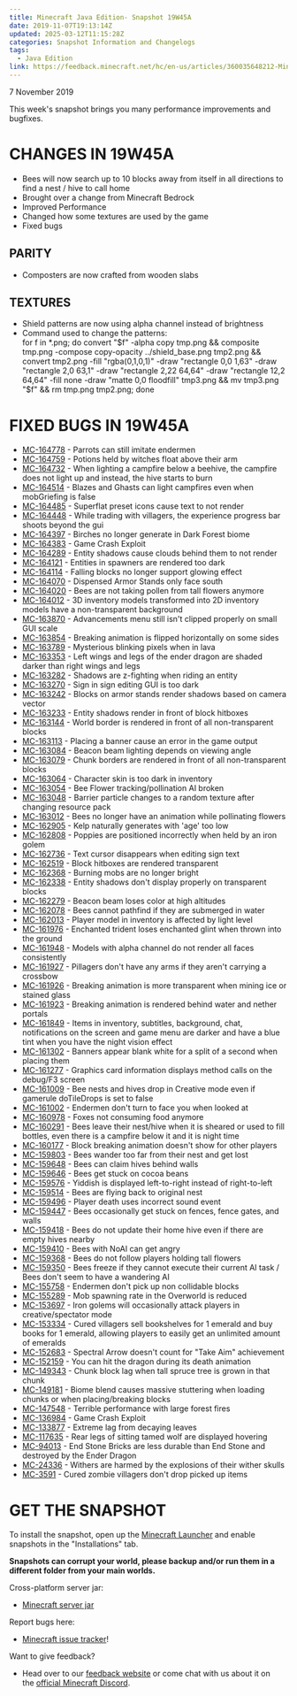 ```yaml
---
title: Minecraft Java Edition- Snapshot 19W45A
date: 2019-11-07T19:13:14Z
updated: 2025-03-12T11:15:28Z
categories: Snapshot Information and Changelogs
tags:
  - Java Edition
link: https://feedback.minecraft.net/hc/en-us/articles/360035648212-Minecraft-Java-Edition-Snapshot-19W45A
---
```


7 November 2019

This week's snapshot brings you many performance improvements and bugfixes.

# CHANGES IN 19W45A

- Bees will now search up to 10 blocks away from itself in all directions to find a nest / hive to call home
- Brought over a change from Minecraft Bedrock
- Improved Performance
- Changed how some textures are used by the game
- Fixed bugs

## PARITY

- Composters are now crafted from wooden slabs

## TEXTURES

- Shield patterns are now using alpha channel instead of brightness
- Command used to change the patterns:  
  for f in \*.png; do convert "\$f" -alpha copy tmp.png && composite tmp.png -compose copy-opacity ../shield_base.png tmp2.png && convert tmp2.png -fill "rgba(0,1,0,1)" -draw "rectangle 0,0 1,63" -draw "rectangle 2,0 63,1" -draw "rectangle 2,22 64,64" -draw "rectangle 12,2 64,64" -fill none -draw "matte 0,0 floodfill" tmp3.png && mv tmp3.png "\$f" && rm tmp.png tmp2.png; done

# FIXED BUGS IN 19W45A

- [MC-164778](https://bugs.mojang.com/browse/MC-164778) - Parrots can still imitate endermen
- [MC-164759](https://bugs.mojang.com/browse/MC-164759) - Potions held by witches float above their arm
- [MC-164732](https://bugs.mojang.com/browse/MC-164732) - When lighting a campfire below a beehive, the campfire does not light up and instead, the hive starts to burn
- [MC-164514](https://bugs.mojang.com/browse/MC-164514) - Blazes and Ghasts can light campfires even when mobGriefing is false
- [MC-164485](https://bugs.mojang.com/browse/MC-164485) - Superflat preset icons cause text to not render
- [MC-164448](https://bugs.mojang.com/browse/MC-164448) - While trading with villagers, the experience progress bar shoots beyond the gui
- [MC-164397](https://bugs.mojang.com/browse/MC-164397) - Birches no longer generate in Dark Forest biome
- [MC-164383](https://bugs.mojang.com/browse/MC-164383) - Game Crash Exploit
- [MC-164289](https://bugs.mojang.com/browse/MC-164289) - Entity shadows cause clouds behind them to not render
- [MC-164121](https://bugs.mojang.com/browse/MC-164121) - Entities in spawners are rendered too dark
- [MC-164114](https://bugs.mojang.com/browse/MC-164114) - Falling blocks no longer support glowing effect
- [MC-164070](https://bugs.mojang.com/browse/MC-164070) - Dispensed Armor Stands only face south
- [MC-164020](https://bugs.mojang.com/browse/MC-164020) - Bees are not taking pollen from tall flowers anymore
- [MC-164012](https://bugs.mojang.com/browse/MC-164012) - 3D inventory models transformed into 2D inventory models have a non-transparent background
- [MC-163870](https://bugs.mojang.com/browse/MC-163870) - Advancements menu still isn't clipped properly on small GUI scale
- [MC-163854](https://bugs.mojang.com/browse/MC-163854) - Breaking animation is flipped horizontally on some sides
- [MC-163789](https://bugs.mojang.com/browse/MC-163789) - Mysterious blinking pixels when in lava
- [MC-163353](https://bugs.mojang.com/browse/MC-163353) - Left wings and legs of the ender dragon are shaded darker than right wings and legs
- [MC-163282](https://bugs.mojang.com/browse/MC-163282) - Shadows are z-fighting when riding an entity
- [MC-163270](https://bugs.mojang.com/browse/MC-163270) - Sign in sign editing GUI is too dark
- [MC-163242](https://bugs.mojang.com/browse/MC-163242) - Blocks on armor stands render shadows based on camera vector
- [MC-163233](https://bugs.mojang.com/browse/MC-163233) - Entity shadows render in front of block hitboxes
- [MC-163144](https://bugs.mojang.com/browse/MC-163144) - World border is rendered in front of all non-transparent blocks
- [MC-163113](https://bugs.mojang.com/browse/MC-163113) - Placing a banner cause an error in the game output
- [MC-163084](https://bugs.mojang.com/browse/MC-163084) - Beacon beam lighting depends on viewing angle
- [MC-163079](https://bugs.mojang.com/browse/MC-163079) - Chunk borders are rendered in front of all non-transparent blocks
- [MC-163064](https://bugs.mojang.com/browse/MC-163064) - Character skin is too dark in inventory
- [MC-163054](https://bugs.mojang.com/browse/MC-163054) - Bee Flower tracking/pollination AI broken
- [MC-163048](https://bugs.mojang.com/browse/MC-163048) - Barrier particle changes to a random texture after changing resource pack
- [MC-163012](https://bugs.mojang.com/browse/MC-163012) - Bees no longer have an animation while pollinating flowers
- [MC-162905](https://bugs.mojang.com/browse/MC-162905) - Kelp naturally generates with 'age' too low
- [MC-162808](https://bugs.mojang.com/browse/MC-162808) - Poppies are positioned incorrectly when held by an iron golem
- [MC-162736](https://bugs.mojang.com/browse/MC-162736) - Text cursor disappears when editing sign text
- [MC-162519](https://bugs.mojang.com/browse/MC-162519) - Block hitboxes are rendered transparent
- [MC-162368](https://bugs.mojang.com/browse/MC-162368) - Burning mobs are no longer bright
- [MC-162338](https://bugs.mojang.com/browse/MC-162338) - Entity shadows don't display properly on transparent blocks
- [MC-162279](https://bugs.mojang.com/browse/MC-162279) - Beacon beam loses color at high altitudes
- [MC-162078](https://bugs.mojang.com/browse/MC-162078) - Bees cannot pathfind if they are submerged in water
- [MC-162013](https://bugs.mojang.com/browse/MC-162013) - Player model in inventory is affected by light level 
- [MC-161976](https://bugs.mojang.com/browse/MC-161976) - Enchanted trident loses enchanted glint when thrown into the ground
- [MC-161948](https://bugs.mojang.com/browse/MC-161948) - Models with alpha channel do not render all faces consistently
- [MC-161927](https://bugs.mojang.com/browse/MC-161927) - Pillagers don't have any arms if they aren't carrying a crossbow
- [MC-161926](https://bugs.mojang.com/browse/MC-161926) - Breaking animation is more transparent when mining ice or stained glass
- [MC-161923](https://bugs.mojang.com/browse/MC-161923) - Breaking animation is rendered behind water and nether portals
- [MC-161849](https://bugs.mojang.com/browse/MC-161849) - Items in inventory, subtitles, background, chat, notifications on the screen and game menu are darker and have a blue tint when you have the night vision effect
- [MC-161302](https://bugs.mojang.com/browse/MC-161302) - Banners appear blank white for a split of a second when placing them
- [MC-161277](https://bugs.mojang.com/browse/MC-161277) - Graphics card information displays method calls on the debug/F3 screen
- [MC-161009](https://bugs.mojang.com/browse/MC-161009) - Bee nests and hives drop in Creative mode even if gamerule doTileDrops is set to false
- [MC-161002](https://bugs.mojang.com/browse/MC-161002) - Endermen don't turn to face you when looked at
- [MC-160978](https://bugs.mojang.com/browse/MC-160978) - Foxes not consuming food anymore
- [MC-160291](https://bugs.mojang.com/browse/MC-160291) - Bees leave their nest/hive when it is sheared or used to fill bottles, even there is a campfire below it and it is night time
- [MC-160177](https://bugs.mojang.com/browse/MC-160177) - Block breaking animation doesn't show for other players
- [MC-159803](https://bugs.mojang.com/browse/MC-159803) - Bees wander too far from their nest and get lost
- [MC-159648](https://bugs.mojang.com/browse/MC-159648) - Bees can claim hives behind walls
- [MC-159646](https://bugs.mojang.com/browse/MC-159646) - Bees get stuck on cocoa beans
- [MC-159576](https://bugs.mojang.com/browse/MC-159576) - Yiddish is displayed left-to-right instead of right-to-left
- [MC-159514](https://bugs.mojang.com/browse/MC-159514) - Bees are flying back to original nest
- [MC-159496](https://bugs.mojang.com/browse/MC-159496) - Player death uses incorrect sound event
- [MC-159447](https://bugs.mojang.com/browse/MC-159447) - Bees occasionally get stuck on fences, fence gates, and walls
- [MC-159418](https://bugs.mojang.com/browse/MC-159418) - Bees do not update their home hive even if there are empty hives nearby
- [MC-159410](https://bugs.mojang.com/browse/MC-159410) - Bees with NoAI can get angry
- [MC-159368](https://bugs.mojang.com/browse/MC-159368) - Bees do not follow players holding tall flowers
- [MC-159350](https://bugs.mojang.com/browse/MC-159350) - Bees freeze if they cannot execute their current AI task / Bees don't seem to have a wandering AI
- [MC-155758](https://bugs.mojang.com/browse/MC-155758) - Endermen don't pick up non collidable blocks
- [MC-155289](https://bugs.mojang.com/browse/MC-155289) - Mob spawning rate in the Overworld is reduced
- [MC-153697](https://bugs.mojang.com/browse/MC-153697) - Iron golems will occasionally attack players in creative/spectator mode
- [MC-153334](https://bugs.mojang.com/browse/MC-153334) - Cured villagers sell bookshelves for 1 emerald and buy books for 1 emerald, allowing players to easily get an unlimited amount of emeralds
- [MC-152683](https://bugs.mojang.com/browse/MC-152683) - Spectral Arrow doesn't count for "Take Aim" achievement
- [MC-152159](https://bugs.mojang.com/browse/MC-152159) - You can hit the dragon during its death animation
- [MC-149343](https://bugs.mojang.com/browse/MC-149343) - Chunk block lag when tall spruce tree is grown in that chunk
- [MC-149181](https://bugs.mojang.com/browse/MC-149181) - Biome blend causes massive stuttering when loading chunks or when placing/breaking blocks
- [MC-147548](https://bugs.mojang.com/browse/MC-147548) - Terrible performance with large forest fires
- [MC-136984](https://bugs.mojang.com/browse/MC-136984) - Game Crash Exploit
- [MC-133877](https://bugs.mojang.com/browse/MC-133877) - Extreme lag from decaying leaves
- [MC-117635](https://bugs.mojang.com/browse/MC-117635) - Rear legs of sitting tamed wolf are displayed hovering
- [MC-94013](https://bugs.mojang.com/browse/MC-94013) - End Stone Bricks are less durable than End Stone and destroyed by the Ender Dragon
- [MC-24336](https://bugs.mojang.com/browse/MC-24336) - Withers are harmed by the explosions of their wither skulls
- [MC-3591](https://bugs.mojang.com/browse/MC-3591) - Cured zombie villagers don't drop picked up items

# GET THE SNAPSHOT

To install the snapshot, open up the [Minecraft Launcher](https://www.minecraft.net/download.html) and enable snapshots in the "Installations" tab.

**Snapshots can corrupt your world, please backup and/or run them in a different folder from your main worlds.**

Cross-platform server jar:

- [Minecraft server jar](https://launcher.mojang.com/v1/objects/fa9e744ee6e5cccd4000e2269f8dff8ce96ce5a9/server.jar)

Report bugs here:

- [Minecraft issue tracker](https://bugs.mojang.com/browse/MC)!

Want to give feedback?

- Head over to our [feedback website](http://aka.ms/snapshotfeedback) or come chat with us about it on the [official Minecraft Discord](https://discordapp.com/invite/minecraft).
